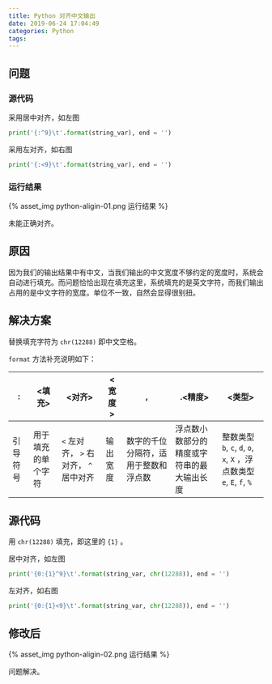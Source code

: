 ```yaml
---
title: Python 对齐中文输出
date: 2019-06-24 17:04:49
categories: Python
tags:
---
```

## 问题

### 源代码

采用居中对齐，如左图

```python
print('{:^9}\t'.format(string_var), end = '')
```

采用左对齐，如右图

```python
print('{:<9}\t'.format(string_var), end = '')
```

### 运行结果

{% asset_img python-aligin-01.png 运行结果 %}

未能正确对齐。

<!-- more -->

## 原因

因为我们的输出结果中有中文，当我们输出的中文宽度不够约定的宽度时，系统会自动进行填充。而问题恰恰出现在填充这里，系统填充的是英文字符，而我们输出占用的是中文字符的宽度。单位不一致，自然会显得很别扭。

## 解决方案

替换填充字符为 `chr(12288)` 即中文空格。

`format` 方法补充说明如下：

| : | <填充> | <对齐> | <宽度> | , | .<精度> | <类型> |
| - | - | - | - | - | - | - |
| 引导符号 | 用于填充的单个字符 | `<` 左对齐， `>` 右对齐， `^` 居中对齐 | 输出宽度 | 数字的千位分隔符，适用于整数和浮点数 | 浮点数小数部分的精度或字符串的最大输出长度 | 整数类型 `b`, `c`, `d`, `o`, `x`, `X` ，浮点数类型 `e`, `E`, `f`, `%`

## 源代码

用 `chr(12288)` 填充，即这里的 `{1}` 。

居中对齐，如左图

```python
print('{0:{1}^9}\t'.format(string_var, chr(12288)), end = '')
```

左对齐，如右图

```python
print('{0:{1}<9}\t'.format(string_var, chr(12288)), end = '')
```

## 修改后

{% asset_img python-aligin-02.png 运行结果 %}

问题解决。
